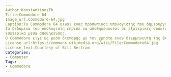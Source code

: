 ```yaml
---
Author:KonstantinosTh
Title:Commodore-64
Image_url:Commodore-64.jpg
Caption:Το Commodore 64 ειναι ενας προσωπικος υπολογιστης που δημιουργηθηκε απο την Commodore International το 1982.
Τα δεδομενα του υπολογιστη επρεπε να αποθηκευονται σε εξωτερικες συσκευες(κασετες και αργοτερα floppy disks) καθως δεν διεθετε
εσωτερικα μεσα αποθηκευσης.
Ο Commodore ειχε ως μεσο διεπαφης με τον χρηστη εναν διερμηνευτη της BASIC οπως ηταν κοινο στους υπολογιστες εκεινης της περιοδου.
License_url:https://commons.wikimedia.org/wiki/File:Commodore64.jpg
License_text:Courtesy of Bill Bertram
Categories:
- Computer
Tags:
- Commodore
---
```

